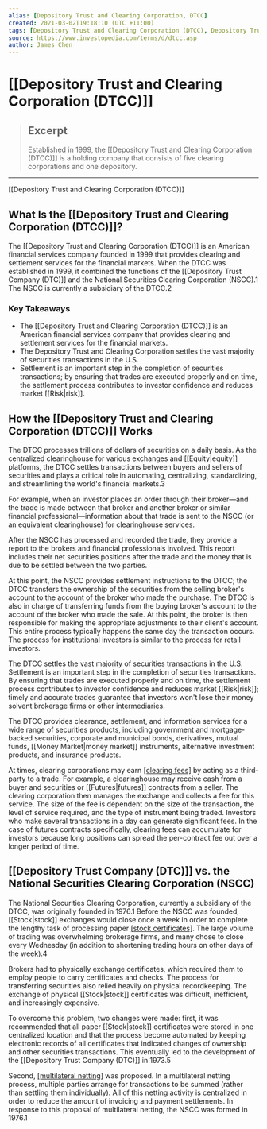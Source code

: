 ```yaml
---
alias: [Depository Trust and Clearing Corporation, DTCC]
created: 2021-03-02T19:18:10 (UTC +11:00)
tags: [Depository Trust and Clearing Corporation (DTCC), Depository Trust and Clearing Corporation (DTCC)]
source: https://www.investopedia.com/terms/d/dtcc.asp
author: James Chen
---
```


# [[Depository Trust and Clearing Corporation (DTCC)]]

> ## Excerpt
> Established in 1999, the [[Depository Trust and Clearing Corporation (DTCC)]] is a holding company that consists of five clearing corporations and one depository.

---

[[Depository Trust and Clearing Corporation (DTCC)]]
## What Is the [[Depository Trust and Clearing Corporation (DTCC)]]?

The [[Depository Trust and Clearing Corporation (DTCC)]] is an American financial services company founded in 1999 that provides clearing and settlement services for the financial markets. When the DTCC was established in 1999, it combined the functions of the [[Depository Trust Company (DTC)]] and the National Securities Clearing Corporation (NSCC).1 The NSCC is currently a subsidiary of the DTCC.2

### Key Takeaways

-   The [[Depository Trust and Clearing Corporation (DTCC)]] is an American financial services company that provides clearing and settlement services for the financial markets.
-   The Depository Trust and Clearing Corporation settles the vast majority of securities transactions in the U.S.
-   Settlement is an important step in the completion of securities transactions; by ensuring that trades are executed properly and on time, the settlement process contributes to investor confidence and reduces market [[Risk|risk]].

## How the [[Depository Trust and Clearing Corporation (DTCC)]] Works

The DTCC processes trillions of dollars of securities on a daily basis. As the centralized clearinghouse for various exchanges and [[Equity|equity]] platforms, the DTCC settles transactions between buyers and sellers of securities and plays a critical role in automating, centralizing, standardizing, and streamlining the world's financial markets.3

For example, when an investor places an order through their broker—and the trade is made between that broker and another broker or similar financial professional—information about that trade is sent to the NSCC (or an equivalent clearinghouse) for clearinghouse services.

After the NSCC has processed and recorded the trade, they provide a report to the brokers and financial professionals involved. This report includes their net securities positions after the trade and the money that is due to be settled between the two parties.

At this point, the NSCC provides settlement instructions to the DTCC; the DTCC transfers the ownership of the securities from the selling broker's account to the account of the broker who made the purchase. The DTCC is also in charge of transferring funds from the buying broker's account to the account of the broker who made the sale. At this point, the broker is then responsible for making the appropriate adjustments to their client's account. This entire process typically happens the same day the transaction occurs. The process for institutional investors is similar to the process for retail investors.

The DTCC settles the vast majority of securities transactions in the U.S. Settlement is an important step in the completion of securities transactions. By ensuring that trades are executed properly and on time, the settlement process contributes to investor confidence and reduces market [[Risk|risk]]; timely and accurate trades guarantee that investors won't lose their money solvent brokerage firms or other intermediaries.

The DTCC provides clearance, settlement, and information services for a wide range of securities products, including government and mortgage-backed securities, corporate and municipal bonds, derivatives, mutual funds, [[Money Market|money market]] instruments, alternative investment products, and insurance products.

At times, clearing corporations may earn [[clearing fees]](https://www.investopedia.com/terms/c/clearingfee.asp) by acting as a third-party to a trade. For example, a clearinghouse may receive cash from a buyer and securities or [[Futures|futures]] contracts from a seller. The clearing corporation then manages the exchange and collects a fee for this service. The size of the fee is dependent on the size of the transaction, the level of service required, and the type of instrument being traded. Investors who make several transactions in a day can generate significant fees. In the case of futures contracts specifically, clearing fees can accumulate for investors because long positions can spread the per-contract fee out over a longer period of time.

## [[Depository Trust Company (DTC)]] vs. the National Securities Clearing Corporation (NSCC)

The National Securities Clearing Corporation, currently a subsidiary of the DTCC, was originally founded in 1976.1 Before the NSCC was founded, [[Stock|stock]] exchanges would close once a week in order to complete the lengthy task of processing paper [[stock certificates]](https://www.investopedia.com/terms/s/stockcertificate.asp). The large volume of trading was overwhelming brokerage firms, and many chose to close every Wednesday (in addition to shortening trading hours on other days of the week).4

Brokers had to physically exchange certificates, which required them to employ people to carry certificates and checks. The process for transferring securities also relied heavily on physical recordkeeping. The exchange of physical [[Stock|stock]] certificates was difficult, inefficient, and increasingly expensive.

To overcome this problem, two changes were made: first, it was recommended that all paper [[Stock|stock]] certificates were stored in one centralized location and that the process become automated by keeping electronic records of all certificates that indicated changes of ownership and other securities transactions. This eventually led to the development of the [[Depository Trust Company (DTC)]] in 1973.5

Second, [[multilateral netting]](https://www.investopedia.com/terms/m/multilateral-netting.asp) was proposed. In a multilateral netting process, multiple parties arrange for transactions to be summed (rather than settling them individually). All of this netting activity is centralized in order to reduce the amount of invoicing and payment settlements. In response to this proposal of multilateral netting, the NSCC was formed in 1976.1
